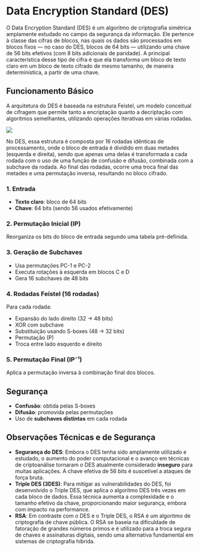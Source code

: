 # Data Encryption Standard (DES)

O Data Encryption Standard (DES) é um algoritmo de criptografia simétrica amplamente estudado no campo da segurança da informação. Ele pertence à classe das cifras de blocos, nas quais os dados são processados em blocos fixos — no caso do DES, blocos de 64 bits — utilizando uma chave de 56 bits efetivos (com 8 bits adicionais de paridade). A principal característica desse tipo de cifra é que ela transforma um bloco de texto claro em um bloco de texto cifrado de mesmo tamanho, de maneira determinística, a partir de uma chave.

## Funcionamento Básico

A arquitetura do DES é baseada na estrutura Feistel, um modelo conceitual de cifragem que permite tanto a encriptação quanto a decriptação com algoritmos semelhantes, utilizando operações iterativas em várias rodadas.

<img src="https://marioseguridad.wordpress.com/wp-content/uploads/2012/09/algoritmo-des2.png">

No DES, essa estrutura é composta por 16 rodadas idênticas de processamento, onde o bloco de entrada é dividido em duas metades (esquerda e direita), sendo que apenas uma delas é transformada a cada rodada com o uso de uma função de confusão e difusão, combinada com a subchave da rodada. Ao final das rodadas, ocorre uma troca final das metades e uma permutação inversa, resultando no bloco cifrado.

### 1. Entrada

- **Texto claro**: bloco de 64 bits
- **Chave**: 64 bits (sendo 56 usados efetivamente)

### 2. Permutação Inicial (IP)

Reorganiza os bits do bloco de entrada segundo uma tabela pré-definida.

### 3. Geração de Subchaves

- Usa permutações PC-1 e PC-2
- Executa rotações à esquerda em blocos C e D
- Gera 16 subchaves de 48 bits

### 4. Rodadas Feistel (16 rodadas)

Para cada rodada:

- Expansão do lado direito (32 → 48 bits)
- XOR com subchave
- Substituição usando S-boxes (48 → 32 bits)
- Permutação (P)
- Troca entre lado esquerdo e direito

### 5. Permutação Final (IP⁻¹)

Aplica a permutação inversa à combinação final dos blocos.

## Segurança

- **Confusão**: obtida pelas S-boxes
- **Difusão**: promovida pelas permutações
- Uso de **subchaves distintas** em cada rodada

## Observações Técnicas e de Segurança

- **Segurança do DES**: Embora o DES tenha sido amplamente utilizado e estudado, o aumento do poder computacional e o avanço em técnicas de criptoanálise tornaram o DES atualmente considerado **inseguro** para muitas aplicações. A chave efetiva de 56 bits é suscetível a ataques de força bruta.
- **Triple DES (3DES)**: Para mitigar as vulnerabilidades do DES, foi desenvolvido o Triple DES, que aplica o algoritmo DES três vezes em cada bloco de dados. Essa técnica aumenta a complexidade e o tamanho efetivo da chave, proporcionando maior segurança, embora com impacto na performance.
- **RSA**: Em contraste com o DES e o Triple DES, o RSA é um algoritmo de criptografia de chave pública. O RSA se baseia na dificuldade de fatoração de grandes números primos e é utilizado para a troca segura de chaves e assinaturas digitais, sendo uma alternativa fundamental em sistemas de criptografia híbrida.
